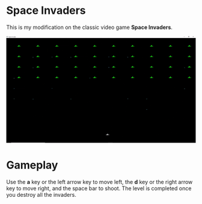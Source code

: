 # Space Invaders

This is my modification on the classic video game **Space Invaders**.

<p align="center">
  <img src="https://github.com/dylanobata/SpaceInvader/blob/master/ezgif.com-gif-maker.gif" alt="animated" />
</p>

# Gameplay

Use the **a** key or the left arrow key to move left, the **d** key or the right arrow key to move right, and the space bar to shoot. The level is completed once you destroy all the invaders. 

